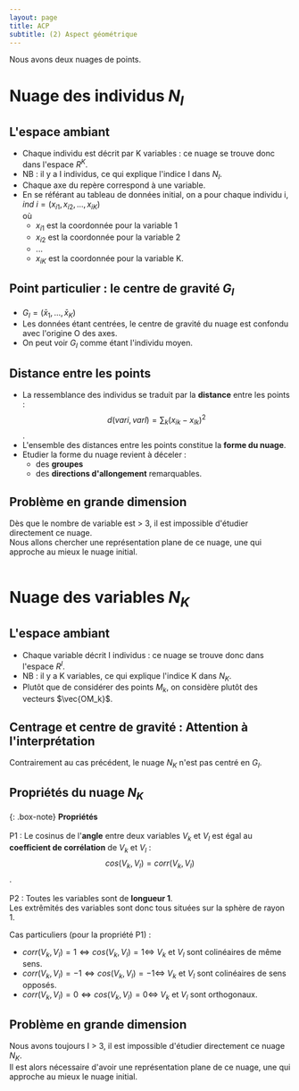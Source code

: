 ```yaml
---
layout: page
title: ACP
subtitle: (2) Aspect géométrique
---
```



Nous avons deux nuages de points. 

# Nuage des individus $N_I$

## L'espace ambiant
* Chaque individu est décrit par K variables : ce nuage se trouve donc dans l'espace $R^K$.
* NB : il y a I individus, ce qui explique l'indice I dans $N_I$. <br/>
* Chaque axe du repère correspond à une variable. 
* En se référant au tableau de données initial, on a pour chaque individu i, $ind~i = (x_{i1},x_{i2},...,x_{iK})$  
où 
  * $x_{i1}$ est la coordonnée pour la variable 1
  * $x_{i2}$ est la coordonnée pour la variable 2
  * ...
  * $x_{iK}$ est la coordonnée pour la variable K. 
  

## Point particulier : le centre de gravité $G_I$

* $G_I = (\bar{x}_1,...,\bar{x}_K)$
* Les données étant centrées, le centre de gravité du nuage est confondu avec l'origine O des axes. 
* On peut voir $G_I$ comme étant l'individu moyen. <br/>

## Distance entre les points

* La ressemblance des individus se traduit par la **distance** entre les points : 
$$d(vari,varl) = \sum_k (x_{ik} - x_{lk})^2$$.
* L'ensemble des distances entre les points constitue la **forme du nuage**. 
* Etudier la forme du nuage revient à déceler :
  * des **groupes**   
  * des **directions d'allongement** remarquables. <br/>

## Problème en grande dimension
Dès que le nombre de variable est > 3, il est impossible d'étudier directement ce nuage.   
Nous allons chercher une représentation plane de ce nuage, une qui approche au mieux le nuage initial. <br/><br/>


# Nuage des variables $N_K$

## L'espace ambiant
* Chaque variable décrit I individus : ce nuage se trouve donc dans l'espace $R^I$.
* NB : il y a K variables, ce qui explique l'indice K dans $N_K$.
* Plutôt que de considérer des points $M_k$, on considère plutôt des vecteurs $\vec{OM_k}$. <br/>

## Centrage et centre de gravité : Attention à l'interprétation
Contrairement au cas précédent, le nuage $N_K$ n'est pas centré en $G_I$. <br/>

## Propriétés du nuage $N_K$
 
{: .box-note} 
**Propriétés** <br/><br/>
P1 : Le cosinus de l'**angle** entre deux variables $V_k$ et $V_l$ est égal au **coefficient de corrélation** de $V_k$ et $V_l$ :
$$cos(V_k,V_l) = corr(V_k,V_l)$$.  <br/><br/>
P2 : Toutes les variables sont de **longueur 1**.  
Les extrêmités des variables sont donc tous situées sur la sphère de rayon 1. 

Cas particuliers (pour la propriété P1) :
* $corr(V_k, V_l) = 1 \Leftrightarrow cos(V_k, V_l) = 1 \Leftrightarrow$  $V_k$ et $V_l$ sont colinéaires de même sens. 
* $corr(V_k, V_l) = -1\Leftrightarrow cos(V_k, V_l) = -1 \Leftrightarrow$  $V_k$ et $V_l$ sont colinéaires de sens opposés. 
* $corr(V_k, V_l) = 0 \Leftrightarrow cos(V_k, V_l) = 0 \Leftrightarrow$  $V_k$ et $V_l$ sont orthogonaux. 

## Problème en grande dimension
Nous avons toujours I > 3, il est impossible d'étudier directement ce nuage $N_K$.   
Il est alors nécessaire d'avoir une représentation plane de ce nuage, une qui approche au mieux le nuage initial. <br/><br/>
